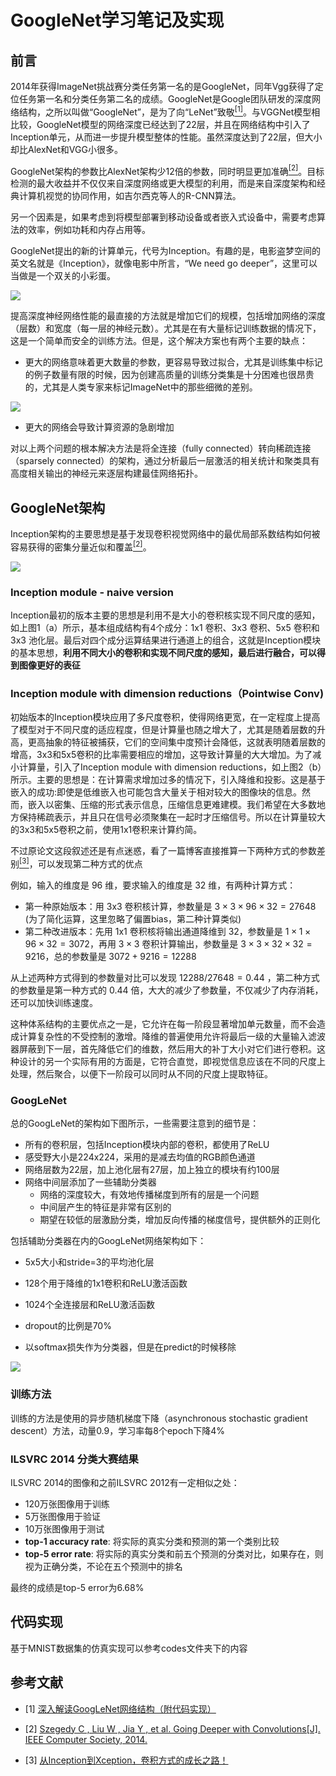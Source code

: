 # GoogleNet学习笔记及实现

## 前言

2014年获得ImageNet挑战赛分类任务第一名的是GoogleNet，同年Vgg获得了定位任务第一名和分类任务第二名的成绩。GoogleNet是Google团队研发的深度网络结构，之所以叫做“GoogleNet”，是为了向“LeNet”致敬[<sup>[1]</sup>](#refer-1)。与VGGNet模型相比较，GoogleNet模型的网络深度已经达到了22层，并且在网络结构中引入了Inception单元，从而进一步提升模型整体的性能。虽然深度达到了22层，但大小却比AlexNet和VGG小很多。

GoogleNet架构的参数比AlexNet架构少12倍的参数，同时明显更加准确[<sup>[2]</sup>](#refer-2)。目标检测的最大收益并不仅仅来自深度网络或更大模型的利用，而是来自深度架构和经典计算机视觉的协同作用，如吉尔西克等人的R-CNN算法。

另一个因素是，如果考虑到将模型部署到移动设备或者嵌入式设备中，需要考虑算法的效率，例如功耗和内存占用等。

GoogleNet提出的新的计算单元，代号为Inception。有趣的是，电影盗梦空间的英文名就是《Inception》，就像电影中所言，“We need go deeper”，这里可以当做是一个双关的小彩蛋。

![](imgs/inception_movie.png)

提高深度神经网络性能的最直接的方法就是增加它们的规模，包括增加网络的深度（层数）和宽度（每一层的神经元数）。尤其是在有大量标记训练数据的情况下，这是一个简单而安全的训练方法。但是，这个解决方案也有两个主要的缺点：

* 更大的网络意味着更大数量的参数，更容易导致过拟合，尤其是训练集中标记的例子数量有限的时候，因为创建高质量的训练分类集是十分困难也很昂贵的，尤其是人类专家来标记ImageNet中的那些细微的差别。

![](imgs/fig1.png)

* 更大的网络会导致计算资源的急剧增加

对以上两个问题的根本解决方法是将全连接（fully connected）转向稀疏连接（sparsely connected）的架构，通过分析最后一层激活的相关统计和聚类具有高度相关输出的神经元来逐层构建最佳网络拓扑。

## GoogleNet架构

Inception架构的主要思想是基于发现卷积视觉网络中的最优局部系数结构如何被容易获得的密集分量近似和覆盖[<sup>[2]</sup>](#refer-2)。

![](imgs/fig2.png)

### Inception module - naive version

Inception最初的版本主要的思想是利用不是大小的卷积核实现不同尺度的感知，如上图1（a）所示，基本组成结构有4个成分：1x1 卷积、3x3 卷积、5x5 卷积和 3x3 池化层。最后对四个成分运算结果进行通道上的组合，这就是Inception模块的基本思想，**利用不同大小的卷积和实现不同尺度的感知，最后进行融合，可以得到图像更好的表征**

### Inception module with dimension reductions（Pointwise Conv)

初始版本的Inception模块应用了多尺度卷积，使得网络更宽，在一定程度上提高了模型对于不同尺度的适应程度，但是计算量也随之增大了，尤其是随着层数的升高，更高抽象的特征被捕获，它们的空间集中度预计会降低，这就表明随着层数的增高，3x3和5x5卷积的比率需要相应的增加，这导致计算量的大大增加。为了减小计算量，引入了Inception module with dimension reductions，如上图2（b）所示。主要的思想是：在计算需求增加过多的情况下，引入降维和投影。这是基于嵌入的成功:即使是低维嵌入也可能包含大量关于相对较大的图像块的信息。然而，嵌入以密集、压缩的形式表示信息，压缩信息更难建模。我们希望在大多数地方保持稀疏表示，并且只在信号必须聚集在一起时才压缩信号。所以在计算量较大的3x3和5x5卷积之前，使用1x1卷积来计算约简。

不过原论文这段叙述还是有点迷惑，看了一篇博客直接推算一下两种方式的参数差别[<sup>[3]</sup>](#refer-3)，可以发现第二种方式的优点

例如，输入的维度是 96 维，要求输入的维度是 32 维，有两种计算方式：

* 第一种原始版本：用 3x3 卷积核计算，参数量是 $3 \times 3 \times 96 \times 32 = 27648$ (为了简化运算，这里忽略了偏置bias，第二种计算类似)
* 第二种改进版本：先用 1x1 卷积核将输出通道降维到 32，参数量是 $1 \times 1 \times 96 \times 32 = 3072$，再用 $3 \times 3$ 卷积计算输出，参数量是 $3 \times 3 \times 32 \times 32 = 9216$，总的参数量是 $3072 + 9216 = 12288$

从上述两种方式得到的参数量对比可以发现 $12288/27648=0.44$ ，第二种方式的参数量是第一种方式的 0.44 倍，大大的减少了参数量，不仅减少了内存消耗，还可以加快训练速度。

这种体系结构的主要优点之一是，它允许在每一阶段显著增加单元数量，而不会造成计算复杂性的不受控制的激增。降维的普遍使用允许将最后一级的大量输入滤波器屏蔽到下一层，首先降低它们的维数，然后用大的补丁大小对它们进行卷积。这种设计的另一个实际有用的方面是，它符合直觉，即视觉信息应该在不同的尺度上处理，然后聚合，以便下一阶段可以同时从不同的尺度上提取特征。

### GoogLeNet

总的GoogLeNet的架构如下图所示，一些需要注意到的细节是：

* 所有的卷积层，包括Inception模块内部的卷积，都使用了ReLU
* 感受野大小是224x224，采用的是减去均值的RGB颜色通道
* 网络层数为22层，加上池化层有27层，加上独立的模块有约100层
* 网络中间层添加了一些辅助分类器
  * 网络的深度较大，有效地传播梯度到所有的层是一个问题
  * 中间层产生的特征是非常有区别的
  * 期望在较低的层激励分类，增加反向传播的梯度信号，提供额外的正则化

包括辅助分类器在内的GoogLeNet网络架构如下：

* 5x5大小和stride=3的平均池化层

* 128个用于降维的1x1卷积和ReLU激活函数
* 1024个全连接层和ReLU激活函数
* dropout的比例是70%
* 以softmax损失作为分类器，但是在predict的时候移除

![](imgs/inceptionoverall.png)

### 训练方法

训练的方法是使用的异步随机梯度下降（asynchronous stochastic gradient descent）方法，动量0.9，学习率每8个epoch下降4%

### ILSVRC 2014 分类大赛结果

ILSVRC 2014的图像和之前ILSVRC 2012有一定相似之处：

* 120万张图像用于训练
* 5万张图像用于验证
* 10万张图像用于测试
* **top-1 accuracy rate**: 将实际的真实分类和预测的第一个类别比较
* **top-5 error rate**: 将实际的真实分类和前五个预测的分类对比，如果存在，则视为正确分类，不论在五个预测中的排名

最终的成绩是top-5 error为6.68%

## 代码实现

基于MNIST数据集的仿真实现可以参考codes文件夹下的内容

## 参考文献

<div id="refer-1"></div>

- [1] [深入解读GoogLeNet网络结构（附代码实现）](https://blog.csdn.net/qq_37555071/article/details/108214680?ops_request_misc=%257B%2522request%255Fid%2522%253A%2522162726512216780255241846%2522%252C%2522scm%2522%253A%252220140713.130102334.pc%255Fall.%2522%257D&request_id=162726512216780255241846&biz_id=0&utm_medium=distribute.pc_search_result.none-task-blog-2~all~first_rank_v2~rank_v29-1-108214680.pc_search_result_cache&utm_term=Googlenet&spm=1018.2226.3001.4187)

<div id="refer-2"></div>

- [2] [Szegedy C ,  Liu W ,  Jia Y , et al. Going Deeper with Convolutions[J]. IEEE Computer Society, 2014.](https://arxiv.org/pdf/1409.4842.pdf)

<div id="refer-3"></div>

- [3] [从Inception到Xception，卷积方式的成长之路！](https://blog.csdn.net/qq_37555071/article/details/107835402)





